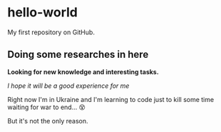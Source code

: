 # hello-world
My first repository on GitHub.
## Doing some researches in here
**Looking for new knowledge and interesting tasks.**

*I hope it will be a good experience for me*

Right now I'm in Ukraine and I'm learning to code just to kill some time waiting for war to end... :dizzy_face:

But it's not the only reason.
